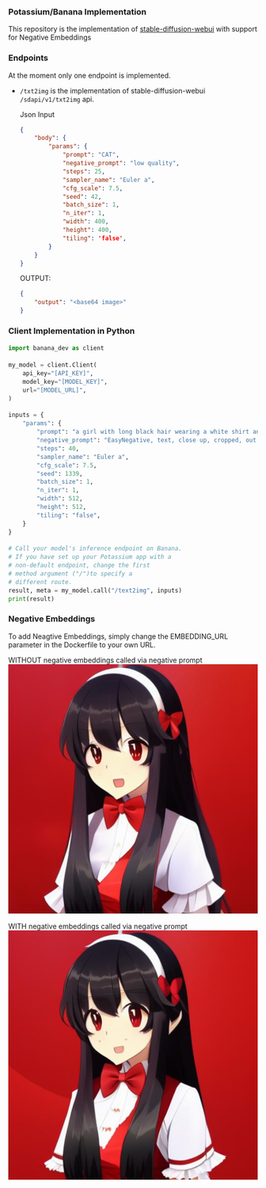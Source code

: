 ### Potassium/Banana Implementation

This repository is the implementation of [stable-diffusion-webui](!https://github.com/AUTOMATIC1111/stable-diffusion-webui/blob/v1.3.1/modules/api/api.py) with support for Negative Embeddings

### Endpoints

At the moment only one endpoint is implemented.

- `/txt2img` is the implementation of stable-diffusion-webui `/sdapi/v1/txt2img` api.

  Json Input

  ```JSON
  {
      "body": {
          "params": {
              "prompt": "CAT",
              "negative_prompt": "low quality",
              "steps": 25,
              "sampler_name": "Euler a",
              "cfg_scale": 7.5,
              "seed": 42,
              "batch_size": 1,
              "n_iter": 1,
              "width": 400,
              "height": 400,
              "tiling": 'false',
          }
      }
  }
  ```

  OUTPUT:

  ```JSON
  {
      "output": "<base64 image>"
  }
  ```

### Client Implementation in Python

```Python
import banana_dev as client

my_model = client.Client(
    api_key="[API_KEY]",
    model_key="[MODEL_KEY]",
    url="[MODEL_URL]",
)

inputs = {
    "params": {
        "prompt": "a girl with long black hair wearing a white shirt and red bow tie, a character portrait, by Muqi, reddit post, sadness look, black hair in braids, dark hallway, red uniform, concerned, visual novel sprite, extremely long forehead, 3 pm, cute scene, wearing tight shirt, female protagonist, red rain, full shot photo",
        "negative_prompt": "EasyNegative, text, close up, cropped, out of frame, worst quality, artifacts, ugly, duplicate, morbid, mutilated, extra fingers, mutated hands, poorly drawn hands, poorly drawn face",
        "steps": 40,
        "sampler_name": "Euler a",
        "cfg_scale": 7.5,
        "seed": 1339,
        "batch_size": 1,
        "n_iter": 1,
        "width": 512,
        "height": 512,
        "tiling": "false",
    }
}

# Call your model's inference endpoint on Banana.
# If you have set up your Potassium app with a
# non-default endpoint, change the first
# method argument ("/")to specify a
# different route.
result, meta = my_model.call("/text2img", inputs)
print(result)
```

### Negative Embeddings

To add Neagtive Embeddings, simply change the EMBEDDING_URL parameter in the Dockerfile to your own URL.

WITHOUT negative embeddings called via negative prompt
![alt text](outputNoNE.jpg)

WITH negative embeddings called via negative prompt
![alt text](outputWithNE.jpg)

